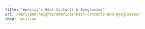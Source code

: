```yaml
---
title: "America's Best Contacts & Eyeglasses"
url: /maryland-heights/americas-best-contacts-and-eyeglasses/
shop: optician
---
```

